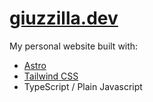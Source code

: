 # [giuzzilla.dev](giuzzilla.dev)

My personal website built with:

- [Astro](astro.build)
- [Tailwind CSS](https://tailwindcss.com/)
- TypeScript / Plain Javascript
